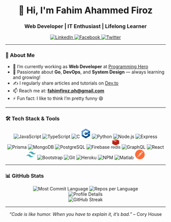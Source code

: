 


<h1 align="center">👋 Hi, I'm Fahim Ahammed Firoz</h1>
<h3 align="center">Web Developer | IT Enthusiast | Lifelong Learner</h3>

<div align="center">
  <a href="https://www.linkedin.com/in/fahimahammedfiroz/" target="_blank" rel="noopener">
    <img src="https://img.shields.io/badge/LinkedIn-0077B5?style=for-the-badge&logo=linkedin&logoColor=white" alt="LinkedIn" height="28"/>
  </a>
  <a href="https://www.facebook.com/fahimahammedfiroz1/" target="_blank" rel="noopener">
    <img src="https://img.shields.io/badge/Facebook-1877F2?style=for-the-badge&logo=facebook&logoColor=white" alt="Facebook" height="28"/>
  </a>
  <a href="https://twitter.com/fahimahammedfi1" target="_blank" rel="noopener">
    <img src="https://img.shields.io/badge/Twitter-1DA1F2?style=for-the-badge&logo=twitter&logoColor=white" alt="Twitter" height="28"/>
  </a>
</div>

---

### 🚀 About Me

- 🔭 I’m currently working as **Web Developer** at [Programming Hero](https://github.com/programmingHero1)
- 🌱 Passionate about **Go**, **DevOps**, and **System Design** — always learning and growing!
- ✍️ I regularly share articles and tutorials on [Dev.to](https://dev.to/fahimahammed)
- 📫 Reach me at: **fahimfiroz.ph@gmail.com**
- ⚡ Fun fact: I like to think I’m pretty funny 😄

---

### 🛠 Tech Stack & Tools

<div align="center">
  <img src="https://cdn.jsdelivr.net/gh/devicons/devicon/icons/javascript/javascript-original.svg" alt="JavaScript" width="30" height="30" />
  <img src="https://cdn.jsdelivr.net/gh/devicons/devicon/icons/typescript/typescript-original.svg" alt="TypeScript" width="30" height="30" />
  <img src="https://cdn.jsdelivr.net/gh/devicons/devicon/icons/c/c-original.svg" alt="C" width="30" height="30" />
  <img src="https://raw.githubusercontent.com/devicons/devicon/master/icons/cplusplus/cplusplus-original.svg" alt="C++" width="30" height="30" />
  <img src="https://cdn.jsdelivr.net/gh/devicons/devicon/icons/python/python-original.svg" alt="Python" width="30" height="30" />
  <img src="https://cdn.jsdelivr.net/gh/devicons/devicon/icons/nodejs/nodejs-original.svg" alt="Node.js" width="30" height="30" />
  <img src="https://cdn.jsdelivr.net/gh/devicons/devicon/icons/express/express-original.svg" alt="Express" width="30" height="30" />
  <img src="https://raw.githubusercontent.com/prisma/prisma-logo/main/prisma-logo-wordmark.svg" alt="Prisma" width="30" height="30" />
  <img src="https://cdn.jsdelivr.net/gh/devicons/devicon/icons/mongodb/mongodb-original.svg" alt="MongoDB" width="30" height="30" />
  <img src="https://cdn.jsdelivr.net/gh/devicons/devicon/icons/postgresql/postgresql-original.svg" alt="PostgreSQL" width="30" height="30" />
  <img src="https://cdn.jsdelivr.net/gh/devicons/devicon/icons/firebase/firebase-plain.svg" alt="Firebase" width="30" height="30" />
  <img src="https://raw.githubusercontent.com/teamedwardforever/Readme-Generator/71f25dd8b98329b168142a6b782a107b75eab178/svg/Skills/Database/redis-original-wordmark.svg" alt="Redis" width="30" height="30" />
  <img src="https://cdn.jsdelivr.net/gh/devicons/devicon/icons/graphql/graphql-plain.svg" alt="GraphQL" width="30" height="30" />
  <img src="https://cdn.jsdelivr.net/gh/devicons/devicon/icons/react/react-original.svg" alt="React" width="30" height="30" />
  <img src="https://raw.githubusercontent.com/teamedwardforever/Readme-Generator/71f25dd8b98329b168142a6b782a107b75eab178/svg/Skills/Frontend/tailwindcss-icon.svg" alt="Tailwind CSS" width="30" height="30" />
  <img src="https://cdn.jsdelivr.net/gh/devicons/devicon/icons/bootstrap/bootstrap-original.svg" alt="Bootstrap" width="30" height="30" />
  <img src="https://cdn.jsdelivr.net/gh/devicons/devicon/icons/git/git-original.svg" alt="Git" width="30" height="30" />
  <img src="https://cdn.jsdelivr.net/gh/devicons/devicon/icons/heroku/heroku-original.svg" alt="Heroku" width="30" height="30" />
  <img src="https://cdn.jsdelivr.net/gh/devicons/devicon/icons/npm/npm-original-wordmark.svg" alt="NPM" width="30" height="30" />
  <img src="https://dl.dropboxusercontent.com/s/6e7hk06wzjp3j52/Matlab_Logo.png" alt="Matlab" width="30" height="30" />
  <img src="https://raw.githubusercontent.com/teamedwardforever/Readme-Generator/71f25dd8b98329b168142a6b782a107b75eab178/svg/Skills/Software/getpostman-icon.svg" alt="Postman" width="30" height="30" />
</div>

---

### 📊 GitHub Stats

<div align="center">
  <img src="http://github-profile-summary-cards.vercel.app/api/cards/most-commit-language?username=fahimahammed&theme=dark" alt="Most Commit Language" height="160" />
  <img src="http://github-profile-summary-cards.vercel.app/api/cards/repos-per-language?username=fahimahammed&theme=dark" alt="Repos per Language" height="160" />
  <br/>
  <img src="http://github-profile-summary-cards.vercel.app/api/cards/profile-details?username=fahimahammed&theme=dark" alt="Profile Details" height="160" />
  <br/>
  <img src="https://streak-stats.demolab.com?user=fahimahammed&locale=en&mode=daily&theme=dark&hide_border=true&border_radius=0&order=3" alt="GitHub Streak" height="160" />
</div>

---

<p align="center">
  <em>“Code is like humor. When you have to explain it, it’s bad.”</em> – Cory House
</p>
